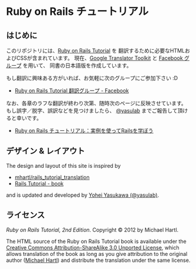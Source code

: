 # Ruby on Rails チュートリアル

## はじめに

このリポジトリには、[Ruby on Rails Tutorial](http://railstutorial.org/) を
翻訳するために必要なHTMLおよびCSSが含まれています。
現在、[Google Translator Toolkit](http://translate.google.com/toolkit/) と
[Facebook グループ](https://www.facebook.com/groups/japanese.railstutorial.org/) を用いて、
同書の日本語版を作成しています。

もし翻訳に興味ある方がいれば、お気軽に次のグループにご参加下さい :D

- [Ruby on Rails Tutorial 翻訳グループ - Facebook](https://www.facebook.com/groups/japanese.railstutorial.org/)

なお、各章のラフな翻訳が終わり次第、随時次のページに反映させています。
もし誤字／脱字、誤訳などを見つけましたら、
[@yasulab](http://twitter.com/yasulab) までご報告して頂けると幸いです。

- [Ruby on Rails チュートリアル：実例を使ってRailsを学ぼう](http://railstutorial.jp/)

## デザイン & レイアウト

The design and layout of this site is inspired by 

- [mhartl/rails_tutorial_translation](https://github.com/mhartl/rails_tutorial_translation)
- [Rails Tutorial - book](http://ruby.railstutorial.org/ruby-on-rails-tutorial-book)

and is updated and developed by [Yohei Yasukawa (@yasulab)](http://twitter.com/yasulab).


## ライセンス

*Ruby on Rails Tutorial, 2nd Edition*. Copyright &copy; 2012 by Michael Hartl.

The HTML source of the Ruby on Rails Tutorial book is available under the [Creative Commons Attribution-ShareAlike 3.0 Unported License](http://creativecommons.org/licenses/by-sa/3.0/), which allows translation of the book as long as you give attribution to the original author ([Michael Hartl](http://michaelhartl.com/)) and distribute the translation under the same license.
